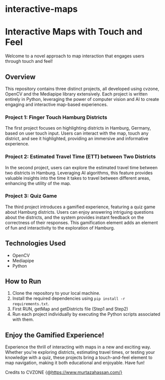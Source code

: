 # interactive-maps

# Interactive Maps with Touch and Feel

Welcome to a novel approach to map interaction that engages users through touch and feel!

## Overview

This repository contains three distinct projects, all developed using cvzone, OpenCV and the Mediapipe library extensively. Each project is written entirely in Python, leveraging the power of computer vision and AI to create engaging and interactive map-based experiences.

### Project 1: Finger Touch Hamburg Districts
The first project focuses on highlighting districts in Hamburg, Germany, based on user touch input. Users can interact with the map, touch any district, and see it highlighted, providing an immersive and informative experience.

### Project 2: Estimated Travel Time (ETT) between Two Districts
In the second project, users can explore the estimated travel time between two districts in Hamburg. Leveraging AI algorithms, this feature provides valuable insights into the time it takes to travel between different areas, enhancing the utility of the map.

### Project 3: Quiz Game
The third project introduces a gamified experience, featuring a quiz game about Hamburg districts. Users can enjoy answering intriguing questions about the districts, and the system provides instant feedback on the correctness of their responses. This gamification element adds an element of fun and interactivity to the exploration of Hamburg.

## Technologies Used

- OpenCV
- Mediapipe
- Python

## How to Run

1. Clone the repository to your local machine.
2. Install the required dependencies using `pip install -r requirements.txt`.
3. First RUN, getMap and getDistricts file (Step1 and Step2)
4. Run each project individually by executing the Python scripts associated with them.

## Enjoy the Gamified Experience!

Experience the thrill of interacting with maps in a new and exciting way. Whether you're exploring districts, estimating travel times, or testing your knowledge with a quiz, these projects bring a touch-and-feel element to map navigation, making it both educational and enjoyable. Have fun!



Credits to CVZONE {@https://www.murtazahassan.com/}